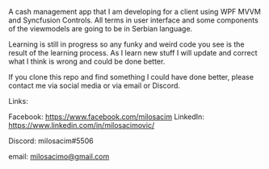 A cash management app that I am developing for a client using WPF MVVM and Syncfusion Controls.
All terms in user interface and some components of the viewmodels are going to be in Serbian language.

Learning is still in progress so any funky and weird code you see is the result of the learning process. 
As I learn new stuff I will update and correct what I think is wrong and could be done better.

If you clone this repo and find something I could have done better, please contact me via social media or via email or Discord.

Links:

Facebook: https://www.facebook.com/milosacim
LinkedIn: https://www.linkedin.com/in/milosacimovic/

Discord: milosacim#5506

email: milosacimo@gmail.com
